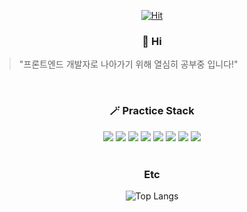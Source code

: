 <div align=center>
 
[![Hit](https://hits.seeyoufarm.com/api/count/incr/badge.svg?url=https%3A%2F%2Fgithub.com%2FSOPLAY%2Fhit-counter&count_bg=%233D7EC8&title_bg=%23434343&icon=&icon_color=%23FFFFFF&title=hits&edge_flat=true)](https://hits.seeyoufarm.com)
  
### 👋 Hi
  
</div>

> "프론트엔드 개발자로 나아가기 위해 열심히 공부중 입니다!"

</br>

<div align=center>

### 🪄 Practice Stack

<img src="https://img.shields.io/badge/html-E34F26?style=for-the-badge&logo=html5&logoColor=white"> 
<img src="https://img.shields.io/badge/css-1572B6?style=for-the-badge&logo=css3&logoColor=white"> 
<img src="https://img.shields.io/badge/javascript-F7DF1E?style=for-the-badge&logo=javascript&logoColor=black">
<img src="https://img.shields.io/badge/TypeScript-1572B6?style=for-the-badge&logo=TypeScript&logoColor=white"> 
<img src="https://img.shields.io/badge/scss-CC6699?style=for-the-badge&logo=sass&logoColor=white">
<img src="https://img.shields.io/badge/react-61DAFB?style=for-the-badge&logo=react&logoColor=black"> 
<img src="https://img.shields.io/badge/JAVA-007396?style=for-the-badge&logo=java&logoColor=white"> 
<img src="https://img.shields.io/badge/github-181717?style=for-the-badge&logo=github&logoColor=white">

</div>

<div align=center>

</br>

### Etc

![Top Langs](https://github-readme-stats.vercel.app/api/top-langs/?username=SOPLAY&layout=compact&hide_border=true&card_width=600&bg_color=0D1117&title_color=FFFFFF&text_color=FFFFFF&icon_color=FFFFFF)

</div>
